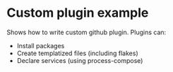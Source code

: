 # Custom plugin example

Shows how to write custom github plugin. Plugins can:

* Install packages
* Create templatized files (including flakes)
* Declare services (using process-compose)
